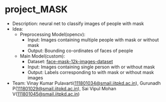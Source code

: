 # project_MASK
- Description: neural net to classify images of people with mask
- Idea:
    - Preprocessing Model(opencv):
        - Input: Images containing multiple people with mask or without mask
        - Output: Bounding co-ordinates of faces of people
    - Main Model(custom):
        - Dataset: [face-mask-12k-images-dataset](https://www.kaggle.com/ashishjangra27/face-mask-12k-images-dataset) 
        - Input: Images containing single person with or without mask 
        - Output: Labels corresponding to with mask or without mask images
- Team: Vinay Kumar Pulavarti(111801034@smail.iitpkd.ac.in), Gurunadh P(111801029@smail.iitpkd.ac.in), Sai Vipul Mohan V(111801045@smail.iitpkd.ac.in)